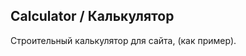 <h2>Calculator / Калькулятор</h2>
<p>Строительный калькулятор для сайта, (как пример).</p>


















